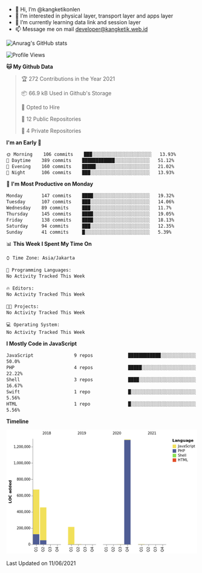 - 👋 Hi, I’m @kangketikonlen
- 👀 I’m interested in physical layer, transport layer and apps layer
- 🌱 I’m currently learning data link and session layer
- 📫 Message me on mail developer@kangketik.web.id

![Anurag's GitHub stats](https://github-readme-stats.vercel.app/api?username=kangketikonlen&count_private=true&show_icons=true&theme=tokyonight)

<!--START_SECTION:waka-->
![Profile Views](http://img.shields.io/badge/Profile%20Views-0-blue)

**🐱 My Github Data** 

> 🏆 272 Contributions in the Year 2021
 > 
> 📦 66.9 kB Used in Github's Storage 
 > 
> 💼 Opted to Hire
 > 
> 📜 12 Public Repositories 
 > 
> 🔑 4 Private Repositories  
 > 
**I'm an Early 🐤** 

```text
🌞 Morning    106 commits    ███░░░░░░░░░░░░░░░░░░░░░░   13.93% 
🌆 Daytime    389 commits    ████████████░░░░░░░░░░░░░   51.12% 
🌃 Evening    160 commits    █████░░░░░░░░░░░░░░░░░░░░   21.02% 
🌙 Night      106 commits    ███░░░░░░░░░░░░░░░░░░░░░░   13.93%

```
📅 **I'm Most Productive on Monday** 

```text
Monday       147 commits    ████░░░░░░░░░░░░░░░░░░░░░   19.32% 
Tuesday      107 commits    ███░░░░░░░░░░░░░░░░░░░░░░   14.06% 
Wednesday    89 commits     ███░░░░░░░░░░░░░░░░░░░░░░   11.7% 
Thursday     145 commits    ████░░░░░░░░░░░░░░░░░░░░░   19.05% 
Friday       138 commits    ████░░░░░░░░░░░░░░░░░░░░░   18.13% 
Saturday     94 commits     ███░░░░░░░░░░░░░░░░░░░░░░   12.35% 
Sunday       41 commits     █░░░░░░░░░░░░░░░░░░░░░░░░   5.39%

```


📊 **This Week I Spent My Time On** 

```text
⌚︎ Time Zone: Asia/Jakarta

💬 Programming Languages: 
No Activity Tracked This Week

🔥 Editors: 
No Activity Tracked This Week

🐱‍💻 Projects: 
No Activity Tracked This Week

💻 Operating System: 
No Activity Tracked This Week

```

**I Mostly Code in JavaScript** 

```text
JavaScript               9 repos             ████████████░░░░░░░░░░░░░   50.0% 
PHP                      4 repos             █████░░░░░░░░░░░░░░░░░░░░   22.22% 
Shell                    3 repos             ████░░░░░░░░░░░░░░░░░░░░░   16.67% 
Swift                    1 repo              █░░░░░░░░░░░░░░░░░░░░░░░░   5.56% 
HTML                     1 repo              █░░░░░░░░░░░░░░░░░░░░░░░░   5.56%

```


**Timeline**

![Chart not found](https://raw.githubusercontent.com/kangketikonlen/kangketikonlen/main/charts/bar_graph.png) 


 Last Updated on 11/06/2021
<!--END_SECTION:waka-->


<!---
kangketikonlen/kangketikonlen is a ✨ special ✨ repository because its `README.md` (this file) appears on your GitHub profile.
You can click the Preview link to take a look at your changes.
--->
